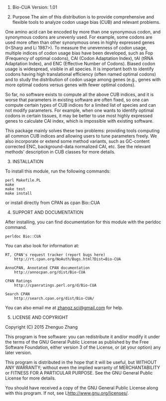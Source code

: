 1. Bio-CUA
Version: 1.01

2. Purpose
The aim of this distribution is to provide comprehensive and flexible
tools to analyze codon usage bias (CUB) and relevant problems.

One amino acid can be encoded by more than one synonymous codon, and
synonymous codons are unevenly used. For example, some codons are used
more often than other synonymous ones in highly expressed genes
(I<Sharp and Li 1987>). To measure the unevenness of codon usage, multiple
indices of codon usage bias have been developed, such as Fop
(Frequency of optimal codons), CAI (Codon Adaptation Index), tAI (tRNA
Adaptation Index), and ENC (Effective Number of Codons). Biased codon
usage is widespread, visible in all species. It is important both to
identify codons having high translational efficiency (often named
optimal codons) and to study the distribution of codon usage among
genes (e.g., genes with more optimal codons versus genes with fewer
optimal codons).

So far, no software exists to compute all the above CUB indices, and
it is worse that parameters in existing software are often fixed,
so one can compute certain types of CUB indices for a limited list of 
species and can not modify parameters. For example, when one wants to
identify optimal codons in certain tissues, it may be better to use
most highly expressed genes to calculate CAI index, which is
impossible with existing software.

This package mainly solves these two problems: providing tools
computing all common CUB indices and allowing users to tune parameters
freely. We also incorporate or extend some method variants, such as 
GC-content corrected ENC, background-data normalized CAI, etc. 
See the relevant methods' description in CUB classes for more details.


3. INSTALLATION

To install this module, run the following commands:

	perl Makefile.PL
	make
	make test
	make install

or install directly from CPAN as
	cpan Bio::CUA

4. SUPPORT AND DOCUMENTATION

After installing, you can find documentation for this module with the
perldoc command.

    perldoc Bio::CUA

You can also look for information at:

    RT, CPAN's request tracker (report bugs here)
        http://rt.cpan.org/NoAuth/Bugs.html?Dist=Bio-CUA

    AnnoCPAN, Annotated CPAN documentation
        http://annocpan.org/dist/Bio-CUA

    CPAN Ratings
        http://cpanratings.perl.org/d/Bio-CUA

    Search CPAN
        http://search.cpan.org/dist/Bio-CUA/


You can also email me at zhangz.sci@gmail.com for help.

5. LICENSE AND COPYRIGHT

Copyright (C) 2015 Zhenguo Zhang

This program is free software: you can redistribute it and/or modify
it under the terms of the GNU General Public License as published by
the Free Software Foundation, either version 3 of the License, or
(at your option) any later version.

This program is distributed in the hope that it will be useful,
but WITHOUT ANY WARRANTY; without even the implied warranty of
MERCHANTABILITY or FITNESS FOR A PARTICULAR PURPOSE.  See the
GNU General Public License for more details.

You should have received a copy of the GNU General Public License
along with this program.  If not, see L<http://www.gnu.org/licenses/>.

